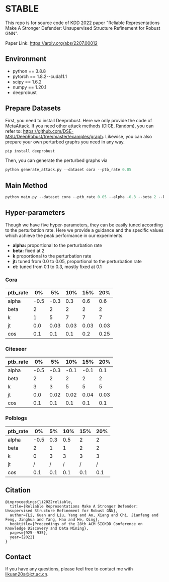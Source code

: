 # STABLE

This repo is for source code of KDD 2022 paper "Reliable Representations Make A Stronger Defender:
Unsupervised Structure Refinement for Robust GNN".

Paper Link: https://arxiv.org/abs/2207.00012

## Environment

- python == 3.8.8
- pytorch == 1.8.2--cuda11.1
- scipy == 1.6.2
- numpy == 1.20.1
- deeprobust

## Prepare Datasets
First, you need to install Deeprobust. Here we only provide the code of MetaAttack. If you need other attack methods (DICE, Random), you
can refer to: https://github.com/DSE-MSU/DeepRobust/tree/master/examples/graph. Likewise, you can also prepare your own perturbed
graphs you need in any way.
```python
pip install deeprobust
```
Then, you can generate the perturbed graphs via
```python
python generate_attack.py --dataset cora --ptb_rate 0.05
```

## Main Method
```python
python main.py --dataset cora --ptb_rate 0.05 --alpha -0.3 --beta 2 --k 5 --jt 0.03 --cos 0.1
```

## Hyper-parameters
Though we have five hyper-parameters, they can be easily tuned according to the perturbation rate. 
Here we provide a guidance and the  specific values
which achieve the peak performance in our experiments.

- **alpha:** proportional to the perturbation rate
- **beta:** fixed at 2
- **k** proportional to the perturbation rate
- **jt:** tuned from 0.0 to 0.05, proportional to the perturbation rate
- **ct:** tuned from 0.1 to 0.3, mostly fixed at 0.1

### Cora

| ptb_rate | 0%   | 5%   | 10%  | 15%  | 20%  |
|----------|------|------|------|------|------|
| alpha    | -0.5 | -0.3 | 0.3  | 0.6  | 0.6  |
| beta     | 2    | 2    | 2    | 2    | 2    |
| k        | 1    | 5    | 7    | 7    | 7    |
| jt       | 0.0  | 0.03 | 0.03 | 0.03 | 0.03 |
| cos      | 0.1  | 0.1  | 0.1  | 0.2  | 0.25 |

### Citeseer

| ptb_rate | 0%   | 5%   | 10%  | 15%  | 20%  |
|----------|------|------|------|------|------|
| alpha    | -0.5 | -0.3 | -0.1 | -0.1 | 0.1  |
| beta     | 2    | 2    | 2    | 2    | 2    |
| k        | 3    | 3    | 5    | 5    | 5    |
| jt       | 0.0  | 0.02 | 0.02 | 0.04 | 0.03 |
| cos      | 0.1  | 0.1  | 0.1  | 0.1  | 0.1  |

### Polblogs

| ptb_rate | 0%   | 5%  | 10% | 15% | 20% |
|----------|------|-----|-----|-----|-----|
| alpha    | -0.5 | 0.3 | 0.5 | 2   | 2   |
| beta     | 2    | 1   | 1   | 2   | 2   |
| k        | 0    | 3   | 3   | 3   | 3   |
| jt       | /    | /   | /   | /   | /   |
| cos      | 0.1  | 0.1 | 0.1 | 0.1 | 0.1 |

## Citation
```
@inproceedings{li2022reliable,
  title={Reliable Representations Make A Stronger Defender: Unsupervised Structure Refinement for Robust GNN},
  author={Li, Kuan and Liu, Yang and Ao, Xiang and Chi, Jianfeng and Feng, Jinghua and Yang, Hao and He, Qing},
  booktitle={Proceedings of the 28th ACM SIGKDD Conference on Knowledge Discovery and Data Mining},
  pages={925--935},
  year={2022}
}
```

## Contact

If you have any questions, please feel free to contact me with [likuan20s@ict.ac.cn](mailto:likuan20s@ict.ac.cn).

